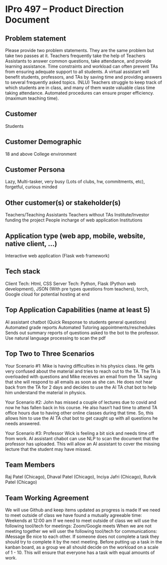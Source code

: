 # IPro 497 – Product Direction Document

## Problem statement
Please provide two problem statements.  They are the same problem but take two passes at it.
Teachers frequently take the help of Teachers Assistants to answer common questions, take attendance, and provide learning assistance. Time constraints and workload can often prevent TAs from ensuring adequate support to all students. A virtual assistant will benefit students, professors, and TAs by saving time and providing answers to several frequently asked topics. (NLU)
Teachers struggle to keep track of which students are in class, and many of them waste valuable class time taking attendance. Automated procedures can ensure proper efficiency. (maximum teaching time).

## Customer
Students

## Customer Demographic
18 and above
College environment

## Customer Persona
Lazy, Multi-tasker, very busy (Lots of clubs, hw, commitments, etc), forgetful, curious minded

## Other customer(s) or stakeholder(s)
Teachers/Teaching Assistants
Teachers without TAs
Institute/Investor funding the project
People incharge of web application
Institutions

## Application type (web app, mobile, website, native client, …)
Interactive web application (Flask web framework)

## Tech stack 
Client Tech: Html, CSS
Server Tech: Python, Flask (Python web development), JSON (With pre types questions from teachers), torch, Google cloud for potential hosting at end

## Top Application Capabilities (name at least 5)
AI assistant chatbot (Quick Response to students general questions)
Automated grade reports
Automated Tutoring appointments/reschedules
Sends out summary reports of questions asked to the bot to the professor.
Use natural language processing to scan the pdf 

## Top Two to Three Scenarios
Your Scenario #1:
Mike is having difficulties in his physics class. He gets very confused about the material and tries to reach out to the TA. The TA is overloaded with questions and Mike receives an email from the TA saying that she will respond to all emails as soon as she can. He does not hear back from the TA for 2 days and decides to use the AI TA chat bot to help him understand the material in physics. 

Your Scenario #2:
John has missed a couple of lectures due to covid and now he has fallen back in his course. He also hasn’t had time to attend TA office hours due to having other online classes during that time. So, this allows him to use the AI TA chat bot to get caught up with all questions he needs answered.

Your Scenario #3:
Professor Wick is feeling a bit sick and needs time off from work. AI assistant chabot can use NLP to scan the document that the professor has uploaded. This will allow an AI assistant to cover the missing lecture that the student may have missed. 

## Team Members
Raj Patel (Chicago), Dhaval Patel (Chicago), Inciya Jafri (Chicago), Rutvik Patel (Chicago)


## Team Working Agreement

We will use Github and keep items updated as progress is made
If we need to meet outside of class we have found a mutually agreeable time: Weekends at 12:00 am
If we need to meet outside of class we will use the following tool/tech for meetings: Zoom/Google meets
When we are not meeting together we will user the following tool/tech for communications: iMessage 
Be nice to each other.
If someone does not complete a task they should try to complete it by the next meeting.
Before putting up a task in the kanban board, as a group we all should decide on the workload on a scale of 1 - 10. This will ensure that everyone has a task with equal amounts of work.
